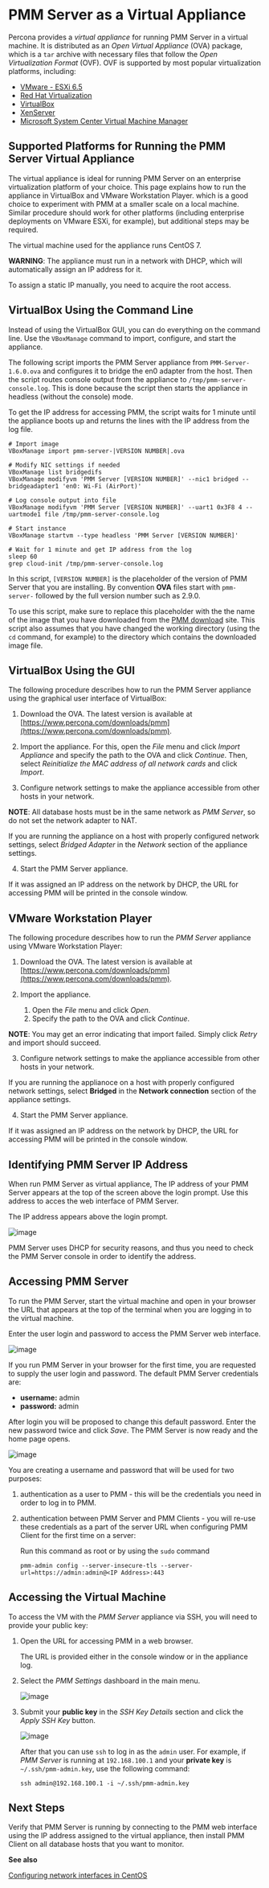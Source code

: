 # PMM Server as a Virtual Appliance

Percona provides a *virtual appliance* for running PMM Server in a virtual
machine.  It is distributed as an *Open Virtual Appliance* (OVA) package, which
is a `tar` archive with necessary files that follow the *Open
Virtualization Format* (OVF).  OVF is supported by most popular virtualization
platforms, including:

* [VMware - ESXi 6.5](https://www.vmware.com/products/esxi-and-esx.html)
* [Red Hat Virtualization](https://www.redhat.com/en/technologies/virtualization)
* [VirtualBox](https://www.virtualbox.org/)
* [XenServer](https://www.xenserver.org/)
* [Microsoft System Center Virtual Machine Manager](https://www.microsoft.com/en-us/cloud-platform/system-center)

## Supported Platforms for Running the PMM Server Virtual Appliance

The virtual appliance is ideal for running PMM Server on an enterprise
virtualization platform of your choice. This page explains how to run the
appliance in VirtualBox and VMware Workstation Player. which is a good choice
to experiment with PMM at a smaller scale on a local machine.  Similar
procedure should work for other platforms (including enterprise deployments on
VMware ESXi, for example), but additional steps may be required.

The virtual machine used for the appliance runs CentOS 7.

**WARNING**: The appliance must run in a network with DHCP, which will automatically
assign an IP address for it.

To assign a static IP manually, you need to acquire the root access.

## VirtualBox Using the Command Line

Instead of using the VirtualBox GUI, you can do everything on the command
line. Use the `VBoxManage` command to import, configure, and start the
appliance.

The following script imports the PMM Server appliance from
`PMM-Server-1.6.0.ova` and configures it to bridge the en0 adapter from the
host.  Then the script routes console output from the appliance to
`/tmp/pmm-server-console.log`.  This is done because the script then starts the
appliance in headless (without the console) mode.

To get the IP address for accessing PMM, the script waits for 1 minute until the
appliance boots up and returns the lines with the IP address from the log file.

```
# Import image
VBoxManage import pmm-server-|VERSION NUMBER|.ova

# Modify NIC settings if needed
VBoxManage list bridgedifs
VBoxManage modifyvm 'PMM Server [VERSION NUMBER]' --nic1 bridged --bridgeadapter1 'en0: Wi-Fi (AirPort)'

# Log console output into file
VBoxManage modifyvm 'PMM Server [VERSION NUMBER]' --uart1 0x3F8 4 --uartmode1 file /tmp/pmm-server-console.log

# Start instance
VBoxManage startvm --type headless 'PMM Server [VERSION NUMBER]'

# Wait for 1 minute and get IP address from the log
sleep 60
grep cloud-init /tmp/pmm-server-console.log
```

In this script, `[VERSION NUMBER]` is the placeholder of the version of
PMM Server that you are installing. By convention **OVA** files start with
`pmm-server-` followed by the full version number such as 2.9.0.

To use this script, make sure to replace this placeholder with the the name of
the image that you have downloaded from the [PMM download](https://www.percona.com/downloads/pmm) site. This script also assumes that you have changed the working
directory (using the `cd` command, for example) to the directory which contains
the downloaded image file.

## VirtualBox Using the GUI

The following procedure describes how to run the PMM Server appliance
using the graphical user interface of VirtualBox:

1. Download the OVA. The latest version is available at [https://www.percona.com/downloads/pmm](https://www.percona.com/downloads/pmm).

2. Import the appliance. For this, open the *File* menu and click *Import Appliance* and specify the path to the OVA and click *Continue*. Then, select *Reinitialize the MAC address of all network cards* and click *Import*.

3. Configure network settings to make the appliance accessible
from other hosts in your network.

**NOTE**: All database hosts must be in the same network as *PMM Server*,
so do not set the network adapter to NAT.

If you are running the appliance on a host with properly configured network
settings, select *Bridged Adapter* in the *Network* section of the
appliance settings.

4. Start the PMM Server appliance.

If it was assigned an IP address on the network by DHCP, the URL for
accessing PMM will be printed in the console window.

## VMware Workstation Player

The following procedure describes how to run the *PMM Server* appliance
using VMware Workstation Player:

1. Download the OVA. The latest version is available at [https://www.percona.com/downloads/pmm](https://www.percona.com/downloads/pmm).

2. Import the appliance.

    1. Open the *File* menu and click *Open*.
    2. Specify the path to the OVA and click *Continue*.

**NOTE**: You may get an error indicating that import failed.
Simply click *Retry* and import should succeed.

3. Configure network settings to make the appliance accessible
from other hosts in your network.

If you are running the applianoce on a host
with properly configured network settings,
select **Bridged** in the **Network connection** section
of the appliance settings.

4. Start the PMM Server appliance.

If it was assigned an IP address on the network by DHCP,
the URL for accessing PMM will be printed in the console window.

## Identifying PMM Server IP Address

When run PMM Server as virtual appliance, The IP address of your PMM Server
appears at the top of the screen above the login prompt. Use this address to
acces the web interface of PMM Server.

The IP address appears above the login prompt.

![image](/_images/command-line.login.1.png)

PMM Server uses DHCP for security reasons, and thus you need to check the PMM
Server console in order to identify the address.

## Accessing PMM Server

To run the PMM Server, start the virtual machine and open in your browser the
URL that appears at the top of the terminal when you are logging in to the
virtual machine.

Enter the user login and password to access the PMM Server web interface.

![image](/_images/pmm-login-screen.png)

If you run PMM Server in your browser for the first time, you are requested to
supply the user login and password. The default PMM Server credentials are:

* **username:** admin
* **password:** admin

After login you will be proposed to change this default password. Enter the new
password twice and click *Save*. The PMM Server is now ready and the home
page opens.

![image](/_images/pmm.home-page.png)

You are creating a username and password that will be used for two purposes:

1. authentication as a user to PMM - this will be the credentials you need in order to log in to PMM.

2. authentication between PMM Server and PMM Clients - you will re-use these credentials as a part of the server URL when configuring PMM Client for the first time on a server:

    Run this command as root or by using the `sudo` command

    ```
    pmm-admin config --server-insecure-tls --server-url=https://admin:admin@<IP Address>:443
    ```

## Accessing the Virtual Machine

To access the VM with the *PMM Server* appliance via SSH, you will need to
provide your public key:

1. Open the URL for accessing PMM in a web browser.

    The URL is provided either in the console window or in the appliance log.

2. Select the *PMM Settings* dashboard in the main menu.

    ![image](/_images/pmm-add-instance.png)

3. Submit your **public key** in the *SSH Key Details* section and click the *Apply SSH Key* button.

    ![image](/_images/pmm.settings_ssh_key.png)

    After that you can use `ssh` to log in as the `admin` user.
    For example, if *PMM Server* is running at `192.168.100.1` and your **private key** is `~/.ssh/pmm-admin.key`, use the following command:

    ```
    ssh admin@192.168.100.1 -i ~/.ssh/pmm-admin.key
    ```

## Next Steps

Verify that PMM Server is running
by connecting to the PMM web interface using the IP address
assigned to the virtual appliance,
then install PMM Client
on all database hosts that you want to monitor.

**See also**

[Configuring network interfaces in CentOS](https://www.serverlab.ca/tutorials/linux/administration-linux/how-to-configure-centos-7-network-settings/)
